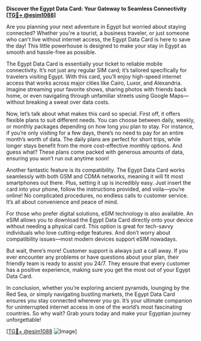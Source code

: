 **Discover the Egypt Data Card: Your Gateway to Seamless Connectivity [[TG💪+ @esim1088](https://t.me/s/esim1088)]**

Are you planning your next adventure in Egypt but worried about staying connected? Whether you're a tourist, a business traveler, or just someone who can't live without internet access, the Egypt Data Card is here to save the day! This little powerhouse is designed to make your stay in Egypt as smooth and hassle-free as possible.

The Egypt Data Card is essentially your ticket to reliable mobile connectivity. It’s not just any regular SIM card; it’s tailored specifically for travelers visiting Egypt. With this card, you’ll enjoy high-speed internet access that works across major cities like Cairo, Luxor, and Alexandria. Imagine streaming your favorite shows, sharing photos with friends back home, or even navigating through unfamiliar streets using Google Maps—without breaking a sweat over data costs.

Now, let’s talk about what makes this card so special. First off, it offers flexible plans to suit different needs. You can choose between daily, weekly, or monthly packages depending on how long you plan to stay. For instance, if you’re only visiting for a few days, there’s no need to pay for an entire month’s worth of data. The daily plans are perfect for short trips, while longer stays benefit from the more cost-effective monthly options. And guess what? These plans come packed with generous amounts of data, ensuring you won’t run out anytime soon!

Another fantastic feature is its compatibility. The Egypt Data Card works seamlessly with both GSM and CDMA networks, meaning it will fit most smartphones out there. Plus, setting it up is incredibly easy. Just insert the card into your phone, follow the instructions provided, and voila—you’re online! No complicated procedures, no endless calls to customer service. It’s all about convenience and peace of mind.

For those who prefer digital solutions, eSIM technology is also available. An eSIM allows you to download the Egypt Data Card directly onto your device without needing a physical card. This option is great for tech-savvy individuals who love cutting-edge features. And don’t worry about compatibility issues—most modern devices support eSIM nowadays.

But wait, there’s more! Customer support is always just a call away. If you ever encounter any problems or have questions about your plan, their friendly team is ready to assist you 24/7. They ensure that every customer has a positive experience, making sure you get the most out of your Egypt Data Card.

In conclusion, whether you’re exploring ancient pyramids, lounging by the Red Sea, or simply navigating bustling markets, the Egypt Data Card ensures you stay connected wherever you go. It’s your ultimate companion for uninterrupted internet access in one of the world’s most fascinating countries. So why wait? Grab yours today and make your Egyptian journey unforgettable!

[[TG💪+ @esim1088](https://t.me/s/esim1088) ![Image](https://i.postimg.cc/Y0z9fWf4/image.png)]